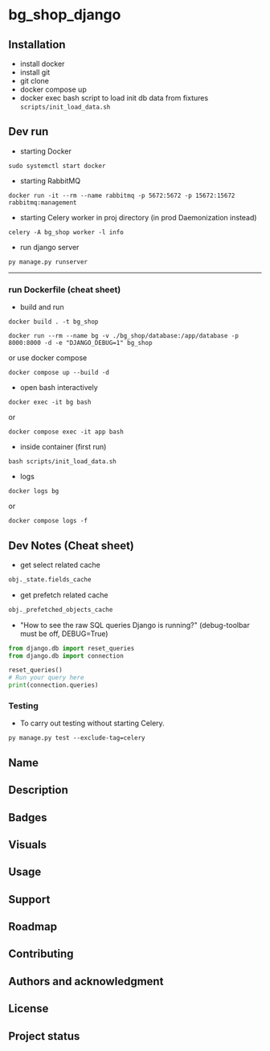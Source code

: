 # bg_shop_django

## Installation
- install docker
- install git
- git clone
- docker compose up
- docker exec bash script to load init db data from fixtures `scripts/init_load_data.sh`

## Dev run
- starting Docker 
```shell
sudo systemctl start docker
```

- starting RabbitMQ
```shell
docker run -it --rm --name rabbitmq -p 5672:5672 -p 15672:15672 rabbitmq:management
```

- starting Celery worker in proj directory
(in prod Daemonization instead)
```shell
celery -A bg_shop worker -l info
```

- run django server
```shell
py manage.py runserver
```

---
### run Dockerfile (cheat sheet)

- build and run
```shell
docker build . -t bg_shop
```
```shell
docker run --rm --name bg -v ./bg_shop/database:/app/database -p 8000:8000 -d -e "DJANGO_DEBUG=1" bg_shop
```
or use docker compose
```shell
docker compose up --build -d
```

- open bash interactively
```shell
docker exec -it bg bash
```
or
```shell
docker compose exec -it app bash
```

- inside container (first run)
```shell
bash scripts/init_load_data.sh
```

- logs 
```shell
docker logs bg
```
or
```shell
docker compose logs -f
```


## Dev Notes (Cheat sheet)
- get select related cache
```python
obj._state.fields_cache
``` 
- get prefetch related cache
```python
obj._prefetched_objects_cache
```
- "How to see the raw SQL queries Django is running?" 
(debug-toolbar must be off, DEBUG=True)
```python
from django.db import reset_queries
from django.db import connection

reset_queries()
# Run your query here
print(connection.queries)
```

### Testing

- To carry out testing without starting Celery.
```shell
py manage.py test --exclude-tag=celery
```

## Name

## Description

## Badges

## Visuals

## Usage

## Support

## Roadmap

## Contributing

## Authors and acknowledgment

## License

## Project status
